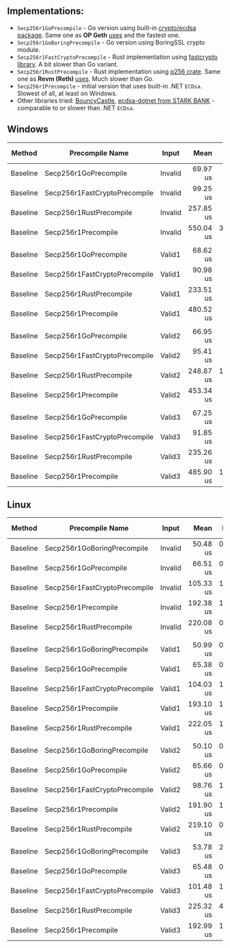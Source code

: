 ## Implementations:
- `Secp256r1GoPrecompile` - Go version using built-in [crypto/ecdsa package](https://pkg.go.dev/crypto/ecdsa). Same one as **OP Geth** [uses](https://github.com/ethereum-optimism/op-geth/blob/optimism/crypto/secp256r1/verifier.go) and the fastest one.
- `Secp256r1GoBoringPrecompile` - Go version using BoringSSL crypto module.
- `Secp256r1FastCryptoPrecompile` - Rust implementation using [fastcrypto library](https://github.com/MystenLabs/fastcrypto/). A bit slower than Go variant.
- `Secp256r1RustPrecompile` - Rust implementation using [p256 crate](https://docs.rs/p256/latest/p256/). Same one as **Revm (Reth)** [uses](https://github.com/bluealloy/revm/blob/main/crates/precompile/src/secp256r1.rs). Much slower than Go.
- `Secp256r1Precompile` - initial version that uses built-in .NET `ECDsa`. Slowest of all, at least on Windows.
- Other libraries tried: [BouncyCastle](https://github.com/bcgit/bc-csharp), [ecdsa-dotnet from STARK BANK](https://github.com/starkbank/ecdsa-dotnet) - comparable to or slower than .NET `ECDsa`.

## Windows

| Method   | Precompile Name               | Input   | Mean      | Error     | StdDev    | Ratio | RatioSD | Gas  | Throughput   | Throughput CI-Lower | Throughput CI-Upper | Allocated | Alloc Ratio |
|--------- |------------------------------ |-------- |----------:|----------:|----------:|------:|--------:|-----:|-------------:|--------------------:|--------------------:|----------:|------------:|
| Baseline | Secp256r1GoPrecompile         | Invalid |  69.97 us |  1.495 us |  2.096 us |  0.13 |    0.01 | 3450 | 49.31 MGas/s |        50.11 MGas/s |        48.53 MGas/s |       1 B |        0.00 |
| Baseline | Secp256r1FastCryptoPrecompile | Invalid |  99.25 us |  2.735 us |  4.008 us |  0.18 |    0.02 | 3450 | 34.76 MGas/s |        35.50 MGas/s |        34.06 MGas/s |       1 B |        0.00 |
| Baseline | Secp256r1RustPrecompile       | Invalid | 257.85 us |  8.676 us | 12.986 us |  0.47 |    0.05 | 3450 | 13.38 MGas/s |        13.73 MGas/s |        13.05 MGas/s |       3 B |        0.00 |
| Baseline | Secp256r1Precompile           | Invalid | 550.04 us | 37.911 us | 55.569 us |  1.01 |    0.14 | 3450 |  6.27 MGas/s |         6.62 MGas/s |         5.96 MGas/s |    1007 B |        1.00 |
|          |                               |         |           |           |           |       |         |      |              |                     |                     |           |             |
| Baseline | Secp256r1GoPrecompile         | Valid1  |  68.62 us |  1.112 us |  1.629 us |  0.14 |    0.00 | 3450 | 50.28 MGas/s |        50.90 MGas/s |        49.67 MGas/s |       1 B |        0.00 |
| Baseline | Secp256r1FastCryptoPrecompile | Valid1  |  90.98 us |  0.269 us |  0.395 us |  0.19 |    0.00 | 3450 | 37.92 MGas/s |        38.00 MGas/s |        37.83 MGas/s |       1 B |        0.00 |
| Baseline | Secp256r1RustPrecompile       | Valid1  | 233.51 us |  0.413 us |  0.606 us |  0.49 |    0.00 | 3450 | 14.77 MGas/s |        14.79 MGas/s |        14.76 MGas/s |       2 B |        0.00 |
| Baseline | Secp256r1Precompile           | Valid1  | 480.52 us |  2.754 us |  4.122 us |  1.00 |    0.01 | 3450 |  7.18 MGas/s |         7.21 MGas/s |         7.15 MGas/s |    1007 B |        1.00 |
|          |                               |         |           |           |           |       |         |      |              |                     |                     |           |             |
| Baseline | Secp256r1GoPrecompile         | Valid2  |  66.95 us |  0.130 us |  0.190 us |  0.15 |    0.00 | 3450 | 51.53 MGas/s |        51.60 MGas/s |        51.45 MGas/s |       1 B |        0.00 |
| Baseline | Secp256r1FastCryptoPrecompile | Valid2  |  95.41 us |  5.518 us |  7.735 us |  0.21 |    0.02 | 3450 | 36.16 MGas/s |        37.80 MGas/s |        34.66 MGas/s |       1 B |        0.00 |
| Baseline | Secp256r1RustPrecompile       | Valid2  | 248.87 us | 12.026 us | 17.248 us |  0.55 |    0.04 | 3450 | 13.86 MGas/s |        14.38 MGas/s |        13.38 MGas/s |       2 B |        0.00 |
| Baseline | Secp256r1Precompile           | Valid2  | 453.34 us |  1.738 us |  2.601 us |  1.00 |    0.01 | 3450 |  7.61 MGas/s |         7.63 MGas/s |         7.59 MGas/s |    1004 B |        1.00 |
|          |                               |         |           |           |           |       |         |      |              |                     |                     |           |             |
| Baseline | Secp256r1GoPrecompile         | Valid3  |  67.25 us |  0.178 us |  0.262 us |  0.14 |    0.00 | 3450 | 51.30 MGas/s |        51.40 MGas/s |        51.20 MGas/s |       1 B |        0.00 |
| Baseline | Secp256r1FastCryptoPrecompile | Valid3  |  91.85 us |  1.959 us |  2.682 us |  0.19 |    0.01 | 3450 | 37.56 MGas/s |        38.17 MGas/s |        36.97 MGas/s |       1 B |        0.00 |
| Baseline | Secp256r1RustPrecompile       | Valid3  | 235.26 us |  1.101 us |  1.614 us |  0.48 |    0.02 | 3450 | 14.66 MGas/s |        14.72 MGas/s |        14.61 MGas/s |       2 B |        0.00 |
| Baseline | Secp256r1Precompile           | Valid3  | 485.90 us | 11.800 us | 17.296 us |  1.00 |    0.05 | 3450 |  7.10 MGas/s |         7.23 MGas/s |         6.97 MGas/s |    1004 B |        1.00 |

## Linux

| Method   | Precompile Name               | Input   | Mean      | Error    | StdDev   | Ratio | RatioSD | Gas  | Throughput   | Throughput CI-Lower | Throughput CI-Upper | Allocated | Alloc Ratio |
|--------- |------------------------------ |-------- |----------:|---------:|---------:|------:|--------:|-----:|-------------:|--------------------:|--------------------:|----------:|------------:|
| Baseline | Secp256r1GoBoringPrecompile   | Invalid |  50.48 us | 0.295 us | 0.393 us |  0.76 |    0.02 | 3450 | 68.35 MGas/s |        68.65 MGas/s |        68.05 MGas/s |         - |        0.00 |
| Baseline | Secp256r1GoPrecompile         | Invalid |  66.51 us | 0.986 us | 1.446 us |  1.00 |    0.03 | 3450 | 51.87 MGas/s |        52.46 MGas/s |        51.30 MGas/s |       1 B |        1.00 |
| Baseline | Secp256r1FastCryptoPrecompile | Invalid | 105.33 us | 1.563 us | 2.140 us |  1.58 |    0.05 | 3450 | 32.75 MGas/s |        33.12 MGas/s |        32.39 MGas/s |       1 B |        1.00 |
| Baseline | Secp256r1Precompile           | Invalid | 192.38 us | 1.817 us | 2.488 us |  2.89 |    0.07 | 3450 | 17.93 MGas/s |        18.06 MGas/s |        17.81 MGas/s |    1794 B |    1,794.00 |
| Baseline | Secp256r1RustPrecompile       | Invalid | 220.08 us | 0.578 us | 0.829 us |  3.31 |    0.07 | 3450 | 15.68 MGas/s |        15.71 MGas/s |        15.65 MGas/s |       2 B |        2.00 |
|          |                               |         |           |          |          |       |         |      |              |                     |                     |           |             |
| Baseline | Secp256r1GoBoringPrecompile   | Valid1  |  50.99 us | 0.321 us | 0.461 us |  0.26 |    0.00 | 3450 | 67.66 MGas/s |        67.99 MGas/s |        67.35 MGas/s |         - |        0.00 |
| Baseline | Secp256r1GoPrecompile         | Valid1  |  65.38 us | 0.442 us | 0.648 us |  0.34 |    0.00 | 3450 | 52.77 MGas/s |        53.04 MGas/s |        52.50 MGas/s |       1 B |        0.00 |
| Baseline | Secp256r1FastCryptoPrecompile | Valid1  | 104.03 us | 1.687 us | 2.473 us |  0.54 |    0.01 | 3450 | 33.16 MGas/s |        33.57 MGas/s |        32.76 MGas/s |       1 B |        0.00 |
| Baseline | Secp256r1Precompile           | Valid1  | 193.10 us | 1.170 us | 1.601 us |  1.00 |    0.01 | 3450 | 17.87 MGas/s |        17.95 MGas/s |        17.79 MGas/s |    1794 B |        1.00 |
| Baseline | Secp256r1RustPrecompile       | Valid1  | 222.05 us | 1.226 us | 1.759 us |  1.15 |    0.01 | 3450 | 15.54 MGas/s |        15.60 MGas/s |        15.47 MGas/s |       2 B |        0.00 |
|          |                               |         |           |          |          |       |         |      |              |                     |                     |           |             |
| Baseline | Secp256r1GoBoringPrecompile   | Valid2  |  50.10 us | 0.424 us | 0.595 us |  1.00 |    0.02 | 3450 | 68.86 MGas/s |        69.30 MGas/s |        68.43 MGas/s |         - |          NA |
| Baseline | Secp256r1GoPrecompile         | Valid2  |  65.66 us | 0.421 us | 0.604 us |  1.31 |    0.02 | 3450 | 52.55 MGas/s |        52.80 MGas/s |        52.29 MGas/s |       1 B |          NA |
| Baseline | Secp256r1FastCryptoPrecompile | Valid2  |  98.76 us | 1.044 us | 1.498 us |  1.97 |    0.04 | 3450 | 34.93 MGas/s |        35.21 MGas/s |        34.66 MGas/s |       1 B |          NA |
| Baseline | Secp256r1Precompile           | Valid2  | 191.90 us | 1.013 us | 1.452 us |  3.83 |    0.05 | 3450 | 17.98 MGas/s |        18.05 MGas/s |        17.91 MGas/s |    1794 B |          NA |
| Baseline | Secp256r1RustPrecompile       | Valid2  | 219.10 us | 0.845 us | 1.128 us |  4.37 |    0.06 | 3450 | 15.75 MGas/s |        15.79 MGas/s |        15.70 MGas/s |       2 B |          NA |
|          |                               |         |           |          |          |       |         |      |              |                     |                     |           |             |
| Baseline | Secp256r1GoBoringPrecompile   | Valid3  |  53.78 us | 2.048 us | 3.002 us |  0.53 |    0.03 | 3450 | 64.14 MGas/s |        66.04 MGas/s |        62.36 MGas/s |         - |        0.00 |
| Baseline | Secp256r1GoPrecompile         | Valid3  |  65.48 us | 0.201 us | 0.301 us |  0.65 |    0.01 | 3450 | 52.69 MGas/s |        52.81 MGas/s |        52.57 MGas/s |       1 B |        1.00 |
| Baseline | Secp256r1FastCryptoPrecompile | Valid3  | 101.48 us | 1.047 us | 1.502 us |  1.00 |    0.02 | 3450 | 34.00 MGas/s |        34.26 MGas/s |        33.74 MGas/s |       1 B |        1.00 |
| Baseline | Secp256r1RustPrecompile       | Valid3  | 225.32 us | 4.349 us | 6.509 us |  2.22 |    0.07 | 3450 | 15.31 MGas/s |        15.54 MGas/s |        15.09 MGas/s |       2 B |        2.00 |
| Baseline | Secp256r1Precompile           | Valid3  | 192.99 us | 1.502 us | 2.155 us |  1.90 |    0.03 | 3450 | 17.88 MGas/s |        17.98 MGas/s |        17.77 MGas/s |    1794 B |    1,794.00 |